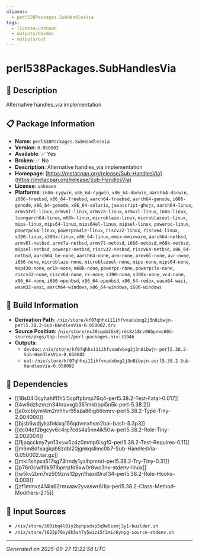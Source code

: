 ```yaml
---
aliases:
  - perl538Packages.SubHandlesVia
tags:
  - license/unknown
  - outputs/devdoc
  - outputs/out
---
```


# perl538Packages.SubHandlesVia

## 📝 Description

Alternative handles_via implementation

## 📋 Package Information

- **Name**: `perl538Packages.SubHandlesVia`
- **Version**: `0.050002`
- **Available**: ✅ Yes
- **Broken**: ✅ No
- **Description**: Alternative handles_via implementation
- **Homepage**: [https://metacpan.org/release/Sub-HandlesVia](https://metacpan.org/release/Sub-HandlesVia)
- **License**: `unknown`
- **Platforms**: `i686-cygwin`, `x86_64-cygwin`, `x86_64-darwin`, `aarch64-darwin`, `i686-freebsd`, `x86_64-freebsd`, `aarch64-freebsd`, `aarch64-genode`, `i686-genode`, `x86_64-genode`, `x86_64-solaris`, `javascript-ghcjs`, `aarch64-linux`, `armv5tel-linux`, `armv6l-linux`, `armv7a-linux`, `armv7l-linux`, `i686-linux`, `loongarch64-linux`, `m68k-linux`, `microblaze-linux`, `microblazeel-linux`, `mips-linux`, `mips64-linux`, `mips64el-linux`, `mipsel-linux`, `powerpc-linux`, `powerpc64-linux`, `powerpc64le-linux`, `riscv32-linux`, `riscv64-linux`, `s390-linux`, `s390x-linux`, `x86_64-linux`, `mmix-mmixware`, `aarch64-netbsd`, `armv6l-netbsd`, `armv7a-netbsd`, `armv7l-netbsd`, `i686-netbsd`, `m68k-netbsd`, `mipsel-netbsd`, `powerpc-netbsd`, `riscv32-netbsd`, `riscv64-netbsd`, `x86_64-netbsd`, `aarch64_be-none`, `aarch64-none`, `arm-none`, `armv6l-none`, `avr-none`, `i686-none`, `microblaze-none`, `microblazeel-none`, `mips-none`, `mips64-none`, `msp430-none`, `or1k-none`, `m68k-none`, `powerpc-none`, `powerpcle-none`, `riscv32-none`, `riscv64-none`, `rx-none`, `s390-none`, `s390x-none`, `vc4-none`, `x86_64-none`, `i686-openbsd`, `x86_64-openbsd`, `x86_64-redox`, `wasm64-wasi`, `wasm32-wasi`, `aarch64-windows`, `x86_64-windows`, `i686-windows`

## 🔧 Build Information

- **Derivation Path**: `/nix/store/kf07qhhxi11ihfvvadvbxg2j3n8ibwjn-perl5.38.2-Sub-HandlesVia-0.050002.drv`
- **Source Position**: `/nix/store/ns30sqxb36k8jrds8z18rv96bpnwc60d-source/pkgs/top-level/perl-packages.nix:31946`
- **Outputs**:
  - `devdoc`:  `/nix/store/kf07qhhxi11ihfvvadvbxg2j3n8ibwjn-perl5.38.2-Sub-HandlesVia-0.050002`
  - `out`:  `/nix/store/kf07qhhxi11ihfvvadvbxg2j3n8ibwjn-perl5.38.2-Sub-HandlesVia-0.050002`

## 🔗 Dependencies

- [[18s04i3cyhahlfl1h5l5cpffpbmp76q4-perl5.38.2-Test-Fatal-0.017]]
- [[4w6dzhzmzn34hravxgb351mkbbpi5n5k-perl-5.38.2]]
- [[a0xcblyml4m2mhhvr95sza86ig66cmrv-perl5.38.2-Type-Tiny-2.004000]]
- [[bjsb6wdjykafnkixq156qdvmxhsm2bai-bash-5.3p3]]
- [[dc04qf2bgcyv6c4rp7cds4a5nn4ik50w-perl5.38.2-Role-Tiny-2.002004]]
- [[l1jpqcckny7yn13xsw5z4z0mmp6isgf0-perl5.38.2-Test-Requires-0.11]]
- [[m6m8d1xagkpb8zdbl20jgnkqslimc0b7-Sub-HandlesVia-0.050002.tar.gz]]
- [[mkii1shpxa517sg73lrndy1yalhpmnri-perl5.38.2-Try-Tiny-0.31]]
- [[p76r0cwlf6k97ibprrpfd8xw0r8wc3nx-stdenv-linux]]
- [[w5kv2bm7vz509zns12pyn1haxd0raf34-perl5.38.2-Role-Hooks-0.008]]
- [[zf1mmxz414la62rmxaav2yvaswr8i1ip-perl5.38.2-Class-Method-Modifiers-2.15]]

## 📁 Input Sources

- `/nix/store/380ibq4l01y2bphpsdxp5q9w5szmj3y1-builder.sh`
- `/nix/store/l622p70vy8k5sh7y5wizi5f2mic6ynpg-source-stdenv.sh`

---
*Generated on 2025-09-27 12:22:58 UTC*
